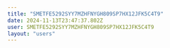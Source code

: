 ```yaml
---
title: "SMETFE5292SYY7MZHFNYGH809SP7HX12JFK5C4T9"
date: 2024-11-13T23:47:37.802Z
user: SMETFE5292SYY7MZHFNYGH809SP7HX12JFK5C4T9
layout: "users"
---
```

    